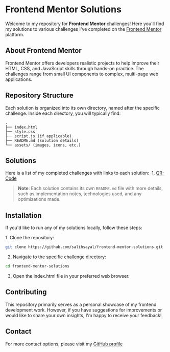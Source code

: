 # Frontend Mentor Solutions

Welcome to my repository for **Frontend Mentor** challenges! Here you'll find my solutions to various challenges I've completed on the [Frontend Mentor](https://www.frontendmentor.io/) platform.

## About Frontend Mentor

Frontend Mentor offers developers realistic projects to help improve their HTML, CSS, and JavaScript skills through hands-on practice. The challenges range from small UI components to complex, multi-page web applications.

## Repository Structure

Each solution is organized into its own directory, named after the specific challenge. Inside each directory, you will typically find:

```
.
├── index.html
├── style.css
├── script.js (if applicable)
├── README.md (solution details)
└── assets/ (images, icons, etc.)
```

## Solutions 

Here is a list of my completed challenges with links to each solution: 
1. [QR-Code](./qr-code-component/)

> **Note**: Each solution contains its own `README.md` file with more details, such as implementation notes, technologies used, and any optimizations made.

## Installation 

If you'd like to run any of my solutions locally, follow these steps:

1. Clone the repository:

```bash
git clone https://github.com/salihsayal/frontend-mentor-solutions.git
```

2. Navigate to the specific challenge directory:

```bash
cd frontend-mentor-solutions
```

3. Open the index.html file in your preferred web browser.

## Contributing

This repository primarily serves as a personal showcase of my frontend development work. However, if you have suggestions for improvements or would like to share your own insights, I'm happy to receive your feedback!

## Contact

For more contact options, please visit my [GitHub profile](https://github.com/salihsayal)
